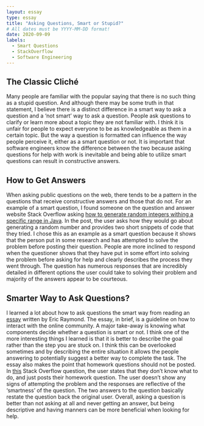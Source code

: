 ```yaml
---
layout: essay
type: essay
title: "Asking Questions, Smart or Stupid?"
# All dates must be YYYY-MM-DD format!
date: 2020-09-09
labels:
  - Smart Questions
  - StackOverflow
  - Software Engineering
---
```


## The Classic Cliché
Many people are familiar with the popular saying that there is no such thing as a stupid question.  And although there may be some truth in that statement, I believe there is a distinct difference in a smart way to ask a question and a ‘not smart’ way to ask a question.  People ask questions to clarify or learn more about a topic they are not familiar with.  I think it is unfair for people to expect everyone to be as knowledgeable as them in a certain topic.  But the way a question is formatted can influence the way people perceive it, either as a smart question or not.  It is important that software engineers know the difference between the two because asking questions for help with work is inevitable and being able to utilize smart questions can result in constructive answers.

## How to Get Answers
When asking public questions on the web, there tends to be a pattern in the questions that receive constructive answers and those that do not.  For an example of a smart question, I found someone on the question and answer website Stack Overflow asking [how to generate random integers withing a specific range in Java](https://stackoverflow.com/questions/363681/how-do-i-generate-random-integers-within-a-specific-range-in-java).  In the post, the user asks how they would go about generating a random number and provides two short snippets of code that they tried.  I chose this as an example as a smart question because it shows that the person put in some research and has attempted to solve the problem before posting their question.  People are more inclined to respond when the questioner shows that they have put in some effort into solving the problem before asking for help and clearly describes the process they went through.  The question has numerous responses that are incredibly detailed in different options the user could take to solving their problem and majority of the answers appear to be courteous. 

## Smarter Way to Ask Questions?
I learned a lot about how to ask questions the smart way from reading an [essay](http://www.catb.org/esr/faqs/smart-questions.html) written by Eric Raymond.  The essay, in brief, is a guideline on how to interact with the online community.  A major take-away is knowing what components decide whether a question is smart or not.  I think one of the more interesting things I learned is that it is better to describe the goal rather than the step you are stuck on.  I think this can be overlooked sometimes and by describing the entire situation it allows the people answering to potentially suggest a better way to complete the task.  The essay also makes the point that homework questions should not be posted.  In [this](https://stackoverflow.com/questions/1323830/relations-on-sets-homework) Stack Overflow question, the user states that they don’t know what to do, and just posts their homework question.  The user doesn’t show any signs of attempting the problem and the responses are reflective of the ‘smartness’ of the question.  The two answers to the question basically restate the question back the original user.  Overall, asking a question is better than not asking at all and never getting an answer, but being descriptive and having manners can be more beneficial when looking for help.
